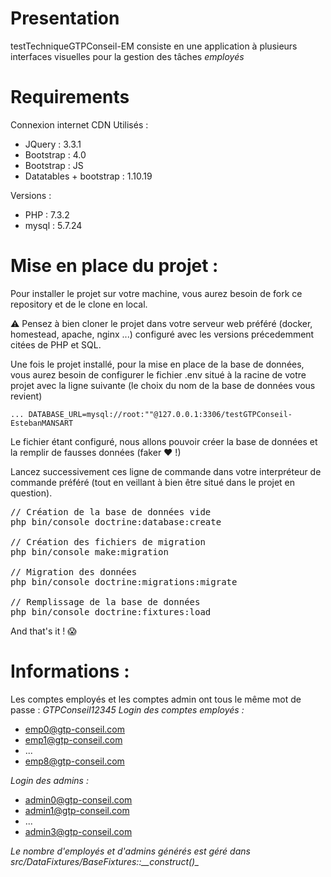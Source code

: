 # Presentation

testTechniqueGTPConseil-EM consiste en une application à plusieurs interfaces visuelles pour la gestion des tâches *employés*

# Requirements

Connexion internet
CDN Utilisés :

- JQuery : 3.3.1
- Bootstrap : 4.0
- Bootstrap : JS
- Datatables + bootstrap : 1.10.19

Versions :

- PHP  : 7.3.2
- mysql : 5.7.24

# Mise en place du projet :

Pour installer le projet sur votre machine, vous aurez besoin de fork ce repository et de le clone en local.

:warning: Pensez à bien cloner le projet dans votre serveur web préféré (docker, homestead, apache, nginx ...) configuré avec les versions précedemment citées de PHP et SQL.

Une fois le projet installé, pour la mise en place de la base de données, vous aurez besoin de configurer le fichier .env situé à la racine de votre projet avec la ligne suivante (le choix du nom de la base de données vous revient)

`
...
DATABASE_URL=mysql://root:""@127.0.0.1:3306/testGTPConseil-EstebanMANSART
`

Le fichier étant configuré, nous allons pouvoir créer la base de données et la remplir de fausses données (faker :heart: !)

Lancez successivement ces ligne de commande dans votre interpréteur de commande préféré (tout en veillant à bien être situé dans le projet en question).


<pre>
// Création de la base de données vide
php bin/console doctrine:database:create

// Création des fichiers de migration
php bin/console make:migration

// Migration des données
php bin/console doctrine:migrations:migrate

// Remplissage de la base de données
php bin/console doctrine:fixtures:load
</pre>


And that's it ! :scream:


# Informations :

Les comptes employés et les comptes admin ont tous le même mot de passe : _GTPConseil12345_
*Login des comptes employés :*

- emp0@gtp-conseil.com
- emp1@gtp-conseil.com
- ...
- emp8@gtp-conseil.com

*Login des admins :*

- admin0@gtp-conseil.com
- admin1@gtp-conseil.com
- ...
- admin3@gtp-conseil.com

_Le nombre d'employés et d'admins générés est géré dans src/DataFixtures/BaseFixtures::\_\_construct()\__
